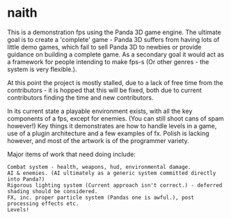 # naith

This is a demonstration fps using the Panda 3D game engine. The ultimate goal is to create a 'complete' game - Panda 3D suffers from having lots of little demo games, which fail to sell Panda 3D to newbies or provide guidance on building a complete game. As a secondary goal it would act as a framework for people intending to make fps-s (Or other genres - the system is very flexible.).

At this point the project is mostly stalled, due to a lack of free time from the contributors - it is hopped that this will be fixed, both due to current contributors finding the time and new contributors.

In its current state a playable environment exists, with all the key components of a fps, except for enemies. (You can still shoot cans of spam however!) Key things it demonstrates are how to handle levels in a game, use of a plugin architecture and a few examples of fx. Polish is lacking however, and most of the artwork is of the programmer variety.

Major items of work that need doing include:

    Combat system - health, weapons, hud, environmental damage.
    AI & enemies. (AI ultimately as a generic system committed directly into Panda?)
    Rigorous lighting system (Current approach isn't correct.) - deferred shading should be considered.
    FX, inc. proper particle system (Pandas one is awful.), post processing effects etc.
    Levels! 
